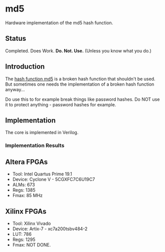 # md5
Hardware implementation of the md5 hash function.

## Status
Completed. Does Work. **Do. Not. Use.** (Unless you know what you do.)


## Introduction
The [hash function md5](https://en.wikipedia.org/wiki/MD5) is a broken
hash function that shouldn't be used. But sometimes one needs the
implementation of a broken hash function anyway...

Do use this to for example break things like password hashes. Do NOT use
it to protect anything - password hashes for example.


## Implementation
The core is implemented in Verilog.


### Implementation Results

## Altera FPGAs
* Tool:   Intel Quartus Prime 19.1
* Device: Cyclone V - 5CGXFC7C6U19C7
* ALMs:   673
* Regs:   1385
* Fmax:   85 MHz


## Xilinx FPGAs
* Tool:   Xilinx Vivado
* Device: Artix-7 - xc7a200tsbv484-2
* LUT:    786
* Regs:   1295
* Fmax:   NOT DONE.
